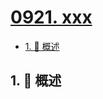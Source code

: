 # [0921. xxx](https://github.com/Tdahuyou/TNotes.leetcode/tree/main/notes/0921.%20xxx)

<!-- region:toc -->

- [1. 📝 概述](#1--概述)

<!-- endregion:toc -->

## 1. 📝 概述
